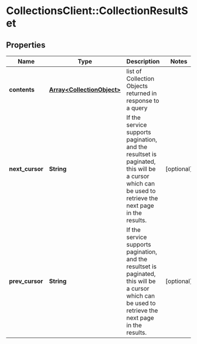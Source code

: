 # CollectionsClient::CollectionResultSet

## Properties
Name | Type | Description | Notes
------------ | ------------- | ------------- | -------------
**contents** | [**Array&lt;CollectionObject&gt;**](CollectionObject.md) | list of Collection Objects returned in response to a query | 
**next_cursor** | **String** | If the service supports pagination, and the resultset is paginated, this will be a cursor which can be used to retrieve the next page in the results. | [optional] 
**prev_cursor** | **String** | If the service supports pagination, and the resultset is paginated, this will be a cursor which can be used to retrieve the next page in the results. | [optional] 


